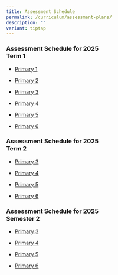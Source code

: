 ```yaml
---
title: Assessment Schedule
permalink: /curriculum/assessment-plans/
description: ""
variant: tiptap
---
```

<h3>Assessment Schedule for 2025<br>Term 1</h3>
<ul data-tight="true" class="tight">
<li>
<p><a href="/files/2025_Assessment_Letter_to_Parents__P1_Learning_Outcomes.pdf" rel="noopener noreferrer nofollow" target="_blank">Primary 1</a>
</p>
</li>
<li>
<p><a href="/files/2025_Assessment_Letter_to_Parents___P2_Learning_Outcomes.pdf" rel="noopener noreferrer nofollow" target="_blank">Primary 2</a>
</p>
</li>
<li>
<p><a href="/files/new_2025_T1_Assessment_Schedule___P3.pdf" rel="noopener noreferrer nofollow" target="_blank">Primary 3</a>
</p>
</li>
<li>
<p><a href="/files/new_2025_T1_Assessment_Schedule___P4.pdf" rel="noopener noreferrer nofollow" target="_blank">Primary 4</a>
</p>
</li>
<li>
<p><a href="/files/new_2025_T1_Assessment_Schedule___P5.pdf" rel="noopener noreferrer nofollow" target="_blank">Primary 5</a>
</p>
</li>
<li>
<p><a href="/files/new_2025_T1_Assessment_Schedule___P6.pdf" rel="noopener noreferrer nofollow" target="_blank">Primary 6</a>
</p>
</li>
</ul>
<p></p>
<h3>Assessment Schedule for 2025<br>Term 2</h3>
<ul data-tight="true" class="tight">
<li>
<p><a href="/files/2025_T2_Assessment_Schedule___P3.pdf" rel="noopener nofollow" target="_blank">Primary 3</a>
</p>
</li>
<li>
<p><a href="/files/2025_T2_Assessment_Schedule___P4.pdf" rel="noopener nofollow" target="_blank">Primary 4</a>
</p>
</li>
<li>
<p><a href="/files/2025_T2_Assessment_Schedule___P5.pdf" rel="noopener nofollow" target="_blank">Primary 5</a>
</p>
</li>
<li>
<p><a href="/files/2025_T2_Assessment_Schedule___P6.pdf" rel="noopener nofollow" target="_blank">Primary 6</a>
</p>
</li>
</ul>
<h3>Assessment Schedule for 2025<br>Semester 2</h3>
<ul data-tight="true" class="tight">
<li>
<p><a href="/files/2025_Semester_2_Assessment_Schedule___P3.pdf" rel="noopener nofollow" target="_blank">Primary 3</a>
</p>
</li>
<li>
<p><a href="/files/2025_Semester_2_Assessment_Schedule___P4.pdf" rel="noopener nofollow" target="_blank">Primary 4</a>
</p>
</li>
<li>
<p><a href="/files/2025_Semester_2_Assessment_Schedule___P5.pdf" rel="noopener nofollow" target="_blank">Primary 5</a>
</p>
</li>
<li>
<p><a href="/files/2025_Semester_2_Assessment_Schedule___P6.pdf" rel="noopener nofollow" target="_blank">Primary 6</a>
</p>
</li>
</ul>
<p></p>